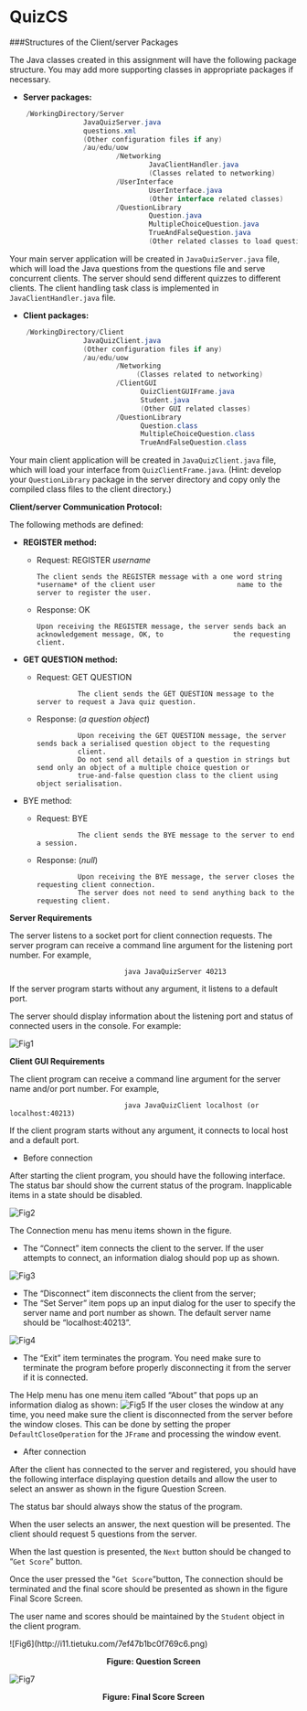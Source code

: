 QuizCS
=====================
###Structures of the Client/server Packages


The Java classes created in this assignment will have the following package structure. You may add more supporting classes in appropriate packages if necessary.


+ **Server packages:**

```Java
    /WorkingDirectory/Server
                  JavaQuizServer.java
                  questions.xml
                  (Other configuration files if any)
                  /au/edu/uow
                          /Networking
                                  JavaClientHandler.java
                                  (Classes related to networking)
                          /UserInterface
                                  UserInterface.java
                                  (Other interface related classes)
                          /QuestionLibrary
                                  Question.java
                                  MultipleChoiceQuestion.java
                                  TrueAndFalseQuestion.java
                                  (Other related classes to load questions)
```

Your main server application will be created in `JavaQuizServer.java` file, which will load the Java questions from the questions file and serve concurrent clients. The server should send different quizzes to different clients. The client handling task class is implemented in `JavaClientHandler.java` file.

+ **Client packages:**

```Java
    /WorkingDirectory/Client
                  JavaQuizClient.java
                  (Other configuration files if any)
                  /au/edu/uow
                          /Networking
                               (Classes related to networking)
                          /ClientGUI
                                QuizClientGUIFrame.java
                                Student.java
                                (Other GUI related classes)
                          /QuestionLibrary
                                Question.class
                                MultipleChoiceQuestion.class
                                TrueAndFalseQuestion.class
```

Your main client application will be created in `JavaQuizClient.java` file, which will load your interface from `QuizClientFrame.java`. (Hint: develop your `QuestionLibrary` package in the server directory and copy only the compiled class files to the client directory.)


**Client/server Communication Protocol:**


The following methods are defined:


+ **REGISTER method:**

  -  Request: REGISTER *username*  
  

         The client sends the REGISTER message with a one word string *username* of the client user                    name to the server to register the user.
                
                
   - Response: OK
  
   
         Upon receiving the REGISTER message, the server sends back an acknowledgement message, OK, to                 the requesting client.
                
                
+ **GET QUESTION method:**
    - Request: GET QUESTION 
    

                    The client sends the GET QUESTION message to the server to request a Java quiz question.


    - Response: (*a question object*)
    
    
                    Upon receiving the GET QUESTION message, the server sends back a serialised question object to the requesting 
                    client.
                    Do not send all details of a question in strings but send only an object of a multiple choice question or 
                    true-and-false question class to the client using object serialisation.
                    
+ BYE method:

    - Request: BYE
    
    
                    The client sends the BYE message to the server to end a session.
                    
                    
    - Response: (*null*)
    
    
                    Upon receiving the BYE message, the server closes the requesting client connection.
                    The server does not need to send anything back to the requesting client.



**Server Requirements**


The server listens to a socket port for client connection requests. The server program can receive a command line argument for the listening port number. For example,


                                java JavaQuizServer 40213
                            
If the server program starts without any argument, it listens to a default port.


The server should display information about the listening port and status of connected users in the console. For example:


![Fig1](http://i11.tietuku.com/3bfd2389c71424cc.png)


**Client GUI Requirements**


The client program can receive a command line argument for the server name and/or port number. For example,

                                java JavaQuizClient localhost (or localhost:40213)
                            
            
If the client program starts without any argument, it connects to local host and a default port.


+ Before connection
        
        
After starting the client program, you should have the following interface. The status bar should show the current status of the program. Inapplicable items in a state should be disabled.

![Fig2](http://i11.tietuku.com/2d36d54de952d0f2.png)


The Connection menu has menu items shown in the figure.
  - The “Connect” item connects the client to the server. If the user attempts to connect, an information dialog should pop up as shown.

![Fig3](http://i11.tietuku.com/3b2c0a1908f91f02.png)


  - The “Disconnect” item disconnects the client from the server;
  - The “Set Server” item pops up an input dialog for the user to specify the server name
and port number as shown. The default server name should be “localhost:40213”.

![Fig4](http://i11.tietuku.com/d3072f0fc404b3fa.png)


  - The “Exit” item terminates the program. You need make sure to terminate the program
before properly disconnecting it from the server if it is connected.


The Help menu has one menu item called “About” that pops up an information dialog as shown:
![Fig5](http://i11.tietuku.com/b9aab6691ef9c622.png)
If the user closes the window at any time, you need make sure the client is disconnected from the server before the window closes. This can be done by setting the proper `DefaultCloseOperation` for the `JFrame` and processing the window event.


  + After connection
            
            
After the client has connected to the server and registered, you should have the following interface displaying question details and allow the user to select an answer as shown in the figure Question Screen.


The status bar should always show the status of the program.


When the user selects an answer, the next question will be presented. The client should request 5 questions from the server.


When the last question is presented, the `Next` button should be changed to “`Get Score`” button.


Once the user pressed the "`Get Score`”button, The connection should be terminated and the final score should be presented as shown in the figure Final Score Screen.


The user name and scores should be maintained by the `Student` object in the client program.
<p align='cneter'>![Fig6](http://i11.tietuku.com/7ef47b1bc0f769c6.png)</p>
<p align='center'><b>Figure: Question Screen</b></p>

![Fig7](http://i11.tietuku.com/80d67a7b3caae94d.png)
<p align='center'><b>Figure: Final Score Screen</b></p>
